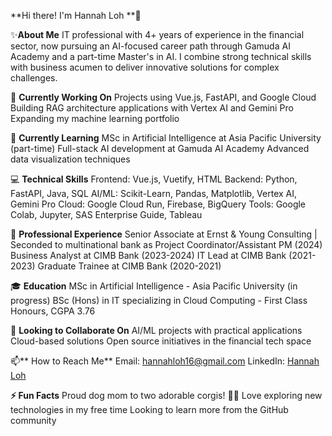 **Hi there! I'm Hannah Loh **👋

✨**About Me**
IT professional with 4+ years of experience in the financial sector, now pursuing an AI-focused career path through Gamuda AI Academy and a part-time Master's in AI. I combine strong technical skills with business acumen to deliver innovative solutions for complex challenges.

🔭 **Currently Working On**
Projects using Vue.js, FastAPI, and Google Cloud
Building RAG architecture applications with Vertex AI and Gemini Pro
Expanding my machine learning portfolio

🌱 **Currently Learning**
MSc in Artificial Intelligence at Asia Pacific University (part-time)
Full-stack AI development at Gamuda AI Academy
Advanced data visualization techniques

💻 **Technical Skills**
Frontend: Vue.js, Vuetify, HTML
Backend: Python, FastAPI, Java, SQL
AI/ML: Scikit-Learn, Pandas, Matplotlib, Vertex AI, Gemini Pro
Cloud: Google Cloud Run, Firebase, BigQuery
Tools: Google Colab, Jupyter, SAS Enterprise Guide, Tableau

🏢 **Professional Experience**
Senior Associate at Ernst & Young Consulting | Seconded to multinational bank as Project Coordinator/Assistant PM (2024)
Business Analyst at CIMB Bank (2023-2024)
IT Lead at CIMB Bank (2021-2023)
Graduate Trainee at CIMB Bank (2020-2021)

🎓 **Education**
MSc in Artificial Intelligence - Asia Pacific University (in progress)
BSc (Hons) in IT specializing in Cloud Computing - First Class Honours, CGPA 3.76

🤝 **Looking to Collaborate On**
AI/ML projects with practical applications
Cloud-based solutions
Open source initiatives in the financial tech space

📫** How to Reach Me**
Email: [hannahloh16@gmail.com](mailto:hannahloh16@gmail.com)
LinkedIn: [Hannah Loh](https://www.linkedin.com/in/HannahLoh)

**⚡ Fun Facts**
Proud dog mom to two adorable corgis! 🐶🐶 
Love exploring new technologies in my free time
Looking to learn more from the GitHub community
